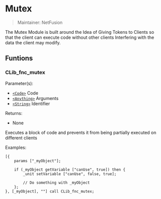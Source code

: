 # Mutex

> Maintainer: NetFusion

The Mutex Module is built around the Idea of Giving Tokens to Clients so that the client can execute code without other clients Interfering with the data the client may modify.

## Funtions
### CLib_fnc_mutex

Parameter(s):
* [`<Code>`] Code
* [`<Anything>`] Arguments
* [`<String>`] Identifier

Returns:
* None

Executes a block of code and prevents it from being partially executed on different clients

Examples:

```sqf
[{
    params ["_myObject"];

    if (_myObject getVariable ["canUse", true]) then {
        _unit setVariable ["canUse", false, true];

        // Do something with _myObject
    };
}, [_myObject], ""] call CLib_fnc_mutex;
```

[`<Control>`]: https://community.bistudio.com/wiki/Control
[`<Anything>`]: https://community.bistudio.com/wiki/Anything
[`<Config>`]: https://community.bistudio.com/wiki/Config
[`<Object>`]: https://community.bistudio.com/wiki/Object
[`<String>`]: https://community.bistudio.com/wiki/String
[`<Number>`]: https://community.bistudio.com/wiki/Number
[`<Array>`]: https://community.bistudio.com/wiki/Array
[`<Position>`]: https://community.bistudio.com/wiki/Position
[`<Color>`]: https://community.bistudio.com/wiki/Color
[`<Boolean>`]: https://community.bistudio.com/wiki/Boolean
[`<Code>`]: https://community.bistudio.com/wiki/Code
[`<Group>`]: https://community.bistudio.com/wiki/Group
[`<Location>`]: https://community.bistudio.com/wiki/Location
[`<Structured Text>`]: https://community.bistudio.com/wiki/Structured_Text
[`<Waypoint>`]: https://community.bistudio.com/wiki/Waypoint
[`<Task>`]: https://community.bistudio.com/wiki/Task
